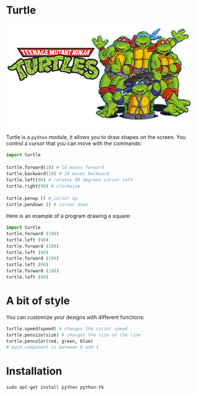 # Turtle

![Teenage Mutant Ninja Turtles](ninja_turtles.png)

Turtle is a `python` module, it allows you to draw shapes on the screen.
You control a cursor that you can move with the commands:

```python
import turtle

turtle.forward(10) # 10 moves forward
turtle.backward(10) # 10 moves backward
turtle.left(90) # rotates 90 degrees cursor left
turtle.right(90) # clockwise

turtle.penup () # cursor up
turtle.pendown () # cursor down
```

Here is an example of a program drawing a square:

```python
import turtle
turtle.forward (100)
turtle.left (90)
turtle.forward (100)
turtle.left (90)
turtle.forward (100)
turtle.left (90)
turtle.forward (100)
turtle.left (90)
```

# A bit of style

You can customize your designs with different functions:

```python
turtle.speed(speed) # changes the cursor speed
turtle.pensize(size) # changes the size of the line
turtle.pencolor(red, green, blue)
# each component is between 0 and 1
```

# Installation

```shell
sudo apt-get install python python-tk
```
